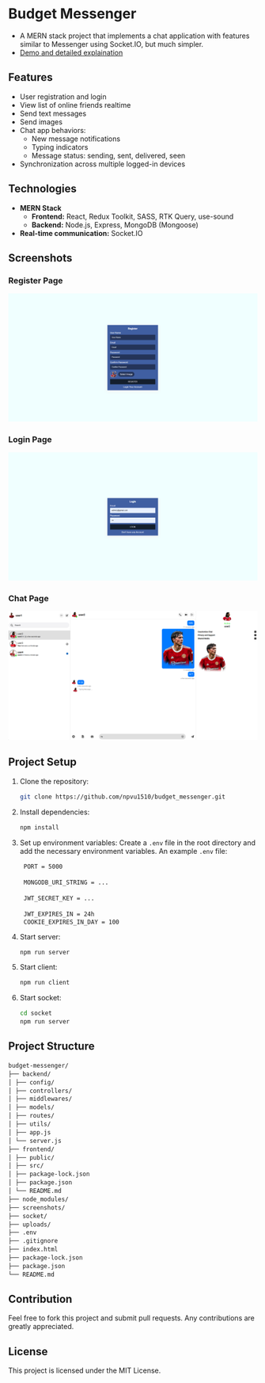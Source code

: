 # Budget Messenger

- A MERN stack project that implements a chat application with features similar to Messenger using Socket.IO, but much simpler.
- [Demo and detailed explaination](https://youtu.be/3YGU2mHhtSg)

## Features

- User registration and login
- View list of online friends realtime
- Send text messages
- Send images
- Chat app behaviors:
  - New message notifications
  - Typing indicators
  - Message status: sending, sent, delivered, seen
- Synchronization across multiple logged-in devices

## Technologies

- **MERN Stack**
  - **Frontend:** React, Redux Toolkit, SASS, RTK Query, use-sound
  - **Backend:** Node.js, Express, MongoDB (Mongoose)
- **Real-time communication:** Socket.IO

## Screenshots

### Register Page
![Register Page](./screenshots/register.png)

### Login Page
![Login Page](./screenshots/login.png)

### Chat Page
![Chat Page](./screenshots/main.png)


## Project Setup

1. Clone the repository:
   ```sh
   git clone https://github.com/npvu1510/budget_messenger.git
   
2. Install dependencies:
   ```sh
   npm install
   
3. Set up environment variables:
   Create a `.env` file in the root directory and add the necessary environment variables. An example `.env` file:
   ```env
    PORT = 5000
    
    MONGODB_URI_STRING = ...
    
    JWT_SECRET_KEY = ...
    
    JWT_EXPIRES_IN = 24h
    COOKIE_EXPIRES_IN_DAY = 100

4. Start server:
   ```sh
   npm run server

5. Start client:
   ```sh
   npm run client

6. Start socket:
   ```sh
   cd socket
   npm run server

## Project Structure
```sh
budget-messenger/
├── backend/
│ ├── config/
│ ├── controllers/
│ ├── middlewares/
│ ├── models/
│ ├── routes/
│ ├── utils/
│ ├── app.js
│ └── server.js
├── frontend/
│ ├── public/
│ ├── src/
│ ├── package-lock.json
│ ├── package.json
│ └── README.md
├── node_modules/
├── screenshots/
├── socket/
├── uploads/
├── .env
├── .gitignore
├── index.html
├── package-lock.json
├── package.json
└── README.md
```

## Contribution
Feel free to fork this project and submit pull requests. Any contributions are greatly appreciated.

## License
This project is licensed under the MIT License.
